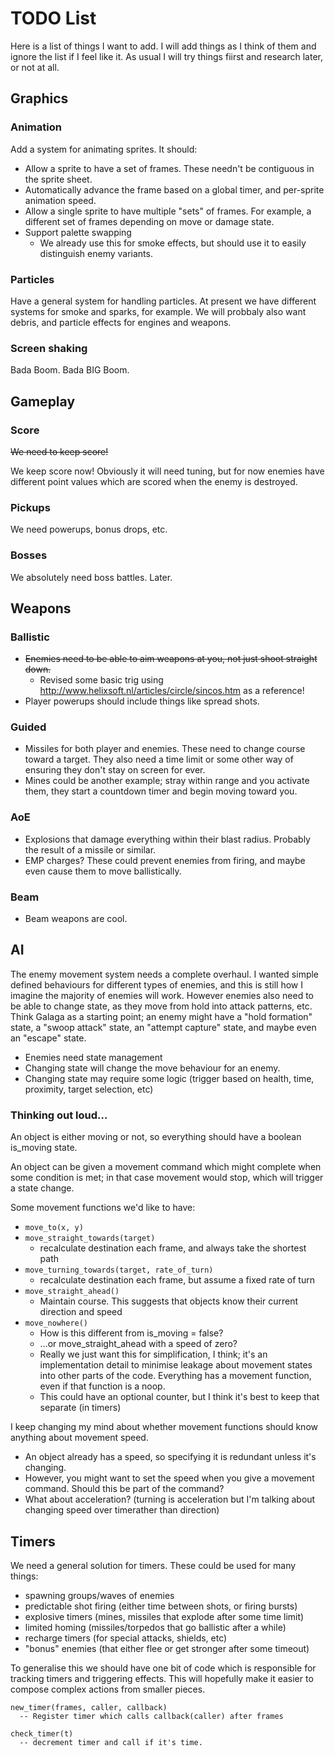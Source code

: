 # TODO List

Here is a list of things I want to add. I will add things as I think of them and ignore the list if I feel like it. As usual I will try things fiirst and research later, or not at all.

## Graphics

### Animation
Add a system for animating sprites. It should:

* Allow a sprite to have a set of frames. These needn't be contiguous in the sprite sheet.
* Automatically advance the frame based on a global timer, and per-sprite animation speed.
* Allow a single sprite to have multiple "sets" of frames. For example, a different set of frames depending on move or damage state.
* Support palette swapping
  * We already use this for smoke effects, but should use it to easily distinguish enemy variants.

### Particles

Have a general system for handling particles. At present we have different systems for smoke and sparks, for example. We will probbaly also want debris, and particle effects for engines and weapons.

### Screen shaking

Bada Boom. Bada BIG Boom.

## Gameplay

### Score

~~We need to keep score!~~

We keep score now! Obviously it will need tuning, but for now enemies have different point values which are scored when the enemy is destroyed.

### Pickups

We need powerups, bonus drops, etc.

### Bosses

We absolutely need boss battles. Later.

## Weapons

### Ballistic

* ~~Enemies need to be able to aim weapons at you, not just shoot straight down.~~
	* Revised some basic trig using http://www.helixsoft.nl/articles/circle/sincos.htm as a reference!   
* Player powerups should include things like spread shots.

### Guided

* Missiles for both player and enemies. These need to change course toward a target. They also need a time limit or some other way of ensuring they don't stay on screen for ever.
* Mines could be another example; stray within range and you activate them, they start a countdown timer and begin moving toward you.

### AoE

* Explosions that damage everything within their blast radius. Probably the result of a missile or similar.
* EMP charges? These could prevent enemies from firing, and maybe even cause them to move ballistically.

### Beam

* Beam weapons are cool.

## AI

The enemy movement system needs a complete overhaul. I wanted simple defined behaviours for different types of enemies, and this is still how I imagine the majority of enemies will work. However enemies also need to be able to change state, as they move from hold into attack patterns, etc. Think Galaga as a starting point; an enemy might have a "hold formation" state, a "swoop attack" state, an "attempt capture" state, and maybe even an "escape" state.

* Enemies need state management
* Changing state will change the move behaviour for an enemy.
* Changing state may require some logic (trigger based on health, time, proximity, target selection, etc)

### Thinking out loud…

An object is either moving or not, so everything should have a boolean is_moving state.

An object can be given a movement command which might complete when some condition is met; in that case movement would stop, which will trigger a state change.

Some movement functions we'd like to have:

* `move_to(x, y)`
* `move_straight_towards(target)`
  * recalculate destination each frame, and always take the shortest path
* `move_turning_towards(target, rate_of_turn)`
  * recalculate destination each frame, but assume a fixed rate of turn
* `move_straight_ahead()`
  * Maintain course. This suggests that objects know their current direction and speed
* `move_nowhere()`
  * How is this different from is_moving = false?
  * …or move_straight_ahead with a speed of zero?
  * Really we just want this for simplification, I think; it's an implementation detail to minimise leakage about movement states into other parts of the code. Everything has a movement function, even if that function is a noop.
  * This could have an optional counter, but I think it's best to keep that separate (in timers)

I keep changing my mind about whether movement functions should know anything about movement speed.

* An object already has a speed, so specifying it is redundant unless it's changing.
* However, you might want to set the speed when you give a movement command. Should this be part of the command?
* What about acceleration? (turning is acceleration but I'm talking about changing speed over timerather than direction)


## Timers

We need a general solution for timers. These could be used for many things:

* spawning groups/waves of enemies
* predictable shot firing (either time between shots, or firing bursts)
* explosive timers (mines, missiles that explode after some time limit)
* limited homing (missiles/torpedos that go ballistic after a while)
* recharge timers (for special attacks, shields, etc)
* "bonus" enemies (that either flee or get stronger after some timeout)

To generalise this we should have one bit of code which is responsible for tracking timers and triggering effects. This will hopefully make it easier to compose complex actions from smaller pieces.


```
new_timer(frames, caller, callback)
  -- Register timer which calls callback(caller) after frames

check_timer(t)
  -- decrement timer and call if it's time.
```


